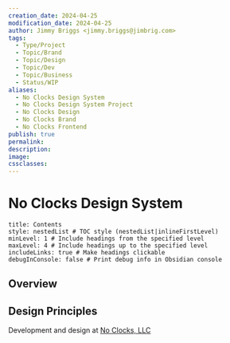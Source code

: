```yaml
---
creation_date: 2024-04-25
modification_date: 2024-04-25
author: Jimmy Briggs <jimmy.briggs@jimbrig.com>
tags:
  - Type/Project
  - Topic/Brand
  - Topic/Design
  - Topic/Dev
  - Topic/Business
  - Status/WIP
aliases:
  - No Clocks Design System
  - No Clocks Design System Project
  - No Clocks Design
  - No Clocks Brand
  - No Clocks Frontend
publish: true
permalink:
description:
image:
cssclasses:
---
```


# No Clocks Design System

```table-of-contents
title: Contents 
style: nestedList # TOC style (nestedList|inlineFirstLevel)
minLevel: 1 # Include headings from the specified level
maxLevel: 4 # Include headings up to the specified level
includeLinks: true # Make headings clickable
debugInConsole: false # Print debug info in Obsidian console
```

## Overview

## Design Principles

Development and design at [No Clocks, LLC](https)
